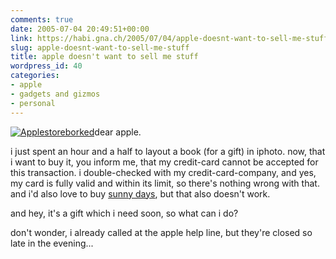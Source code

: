 ```yaml
---
comments: true
date: 2005-07-04 20:49:51+00:00
link: https://habi.gna.ch/2005/07/04/apple-doesnt-want-to-sell-me-stuff/
slug: apple-doesnt-want-to-sell-me-stuff
title: apple doesn't want to sell me stuff
wordpress_id: 40
categories:
- apple
- gadgets and gizmos
- personal
---
```



[![Applestoreborked](https://habi.gna.ch/blog/images/applestoreborked-tm.jpg)](https://habi.gna.ch/blog/images/applestoreborked.jpg)dear apple.



i just spent an hour and a half to layout a book (for a gift) in iphoto. now, that i want to buy it, you inform me, that my credit-card cannot be accepted for this transaction. i double-checked with my credit-card-company, and yes, my card is fully valid and within its limit, so there's nothing wrong with that. and i'd also love to buy [sunny days](http://phobos.apple.com/WebObjects/MZStore.woa/wa/viewAlbum?playlistId=72601344&selectedItemId=72600856), but that also doesn't work.
  
and hey, it's a gift which i need soon, so what can i do?



don't wonder, i already called at the apple help line, but they're closed so late in the evening...

